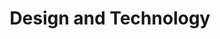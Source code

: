 ---
layout: posts_by_category
categories: Design and Technology
title: Design and Technology
permalink: /category/Design%20and%20Technology
---